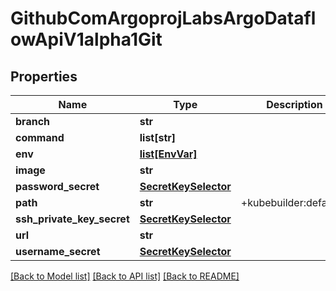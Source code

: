 # GithubComArgoprojLabsArgoDataflowApiV1alpha1Git

## Properties
Name | Type | Description | Notes
------------ | ------------- | ------------- | -------------
**branch** | **str** |  | [optional] 
**command** | **list[str]** |  | [optional] 
**env** | [**list[EnvVar]**](EnvVar.md) |  | [optional] 
**image** | **str** |  | [optional] 
**password_secret** | [**SecretKeySelector**](SecretKeySelector.md) |  | [optional] 
**path** | **str** | +kubebuilder:default&#x3D;. | [optional] 
**ssh_private_key_secret** | [**SecretKeySelector**](SecretKeySelector.md) |  | [optional] 
**url** | **str** |  | [optional] 
**username_secret** | [**SecretKeySelector**](SecretKeySelector.md) |  | [optional] 

[[Back to Model list]](../README.md#documentation-for-models) [[Back to API list]](../README.md#documentation-for-api-endpoints) [[Back to README]](../README.md)


